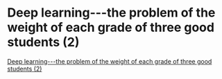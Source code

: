 # Deep learning---the problem of the weight of each grade of three good students (2)
[Deep learning---the problem of the weight of each grade of three good students (2)](https://aiwithcloud.com/2022/09/14/deep_learning___the_problem_of_the_weight_of_each_grade_of_three_good_students_2/)
